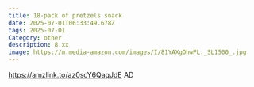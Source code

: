 ```yaml
---
title: 18-pack of pretzels snack
date: 2025-07-01T06:33:49.678Z
tags: 2025-07-01
Category: other
description: 8.xx
image: https://m.media-amazon.com/images/I/81YAXgOhwPL._SL1500_.jpg
---
```

https://amzlink.to/az0scY6QaqJdE
AD